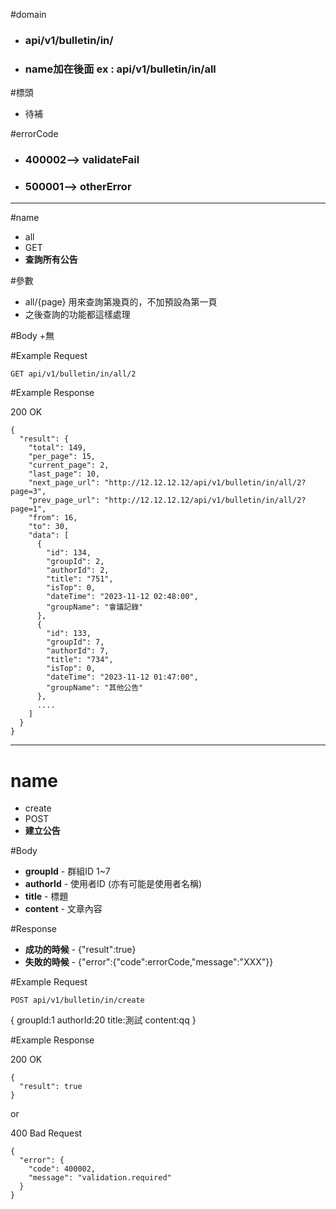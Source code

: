 #domain
+ <h3> api/v1/bulletin/in/ </h3>
+ <h3> name加在後面 ex : api/v1/bulletin/in/all  </h3>

#標頭

+ 待補

#errorCode


+ <h3> 400002--> validateFail </h3>
+ <h3> 500001--> otherError </h3>


***
#name
+ all
+ GET
+ **查詢所有公告**

#參數
+ all/{page} 用來查詢第幾頁的，不加預設為第一頁
+ 之後查詢的功能都這樣處理

#Body
+無

#Example Request

` GET api/v1/bulletin/in/all/2 `



#Example Response

200 OK

```
{
  "result": {
    "total": 149,
    "per_page": 15,
    "current_page": 2,
    "last_page": 10,
    "next_page_url": "http://12.12.12.12/api/v1/bulletin/in/all/2?page=3",
    "prev_page_url": "http://12.12.12.12/api/v1/bulletin/in/all/2?page=1",
    "from": 16,
    "to": 30,
    "data": [
      {
        "id": 134,
        "groupId": 2,
        "authorId": 2,
        "title": "751",
        "isTop": 0,
        "dateTime": "2023-11-12 02:48:00",
        "groupName": "會議記錄"
      },
      {
        "id": 133,
        "groupId": 7,
        "authorId": 7,
        "title": "734",
        "isTop": 0,
        "dateTime": "2023-11-12 01:47:00",
        "groupName": "其他公告"
      },
      ....
    ]
  }
}
```
***
# name
+ create
+ POST
+ **建立公告**

#Body
+ **groupId** - 群組ID 1~7
+ **authorId** - 使用者ID (亦有可能是使用者名稱)
+ **title** - 標題 
+ **content** - 文章內容

#Response
+ **成功的時候** - {"result":true}
+ **失敗的時候** - {"error":{"code":errorCode,"message":"XXX"}}

#Example Request

`POST api/v1/bulletin/in/create `

{
    groupId:1
    authorId:20
    title:測試
    content:qq
}

#Example Response

200 OK
```
{
  "result": true
}
```
or

400 Bad Request
```
{
  "error": {
    "code": 400002,
    "message": "validation.required"
  }
}
```
